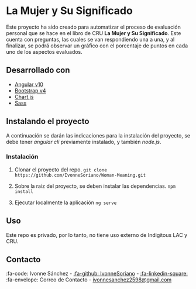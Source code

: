 # La Mujer y Su Significado

Este proyecto ha sido creado para automatizar el proceso de evaluación personal que se hace en el libro de CRU **La Mujer y Su Significado**. Este cuenta con preguntas, las cuales se van respondiendo una a una, y al finalizar, se podrá observar un gráfico con el porcentaje de puntos en cada uno de los aspectos evaluados.

## Desarrollado con
- [Angular v10](https://angular.io/docs "Angular v10")
- [Bootstrap v4](https://getbootstrap.com/ "Bootstrap v4")
- [Chart.js](https://www.chartjs.org/ "Chart.js")
- [Sass](https://sass-lang.com/ "Sass")

## Instalando el proyecto
A continuación se darán las indicaciones para la instalación del proyecto, se debe tener *angular cli* previamente instalado, y también *node.js*.

### Instalación
1. Clonar el proyecto del repo.
`git clone https://github.com/IvonneSoriano/Woman-Meaning.git`

2. Sobre la raíz del proyecto, se deben instalar las dependencias.
`npm install`

3. Ejecutar localmente la aplicación
`ng serve `

## Uso
Este repo es privado, por lo tanto, no tiene uso externo de Indigitous LAC y CRU.

## Contacto
:fa-code: Ivonne Sánchez - [:fa-github: IvonneSoriano](https://github.com/IvonneSoriano "IvonneSoriano") - [:fa-linkedin-square:](https://www.linkedin.com/in/ivonnesanchez25/ "IvonneSanchez")
:fa-envelope: Correo de Contacto - ivonnesanchez2598@gmail.com